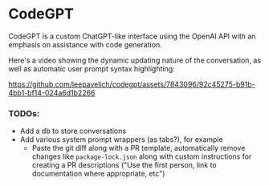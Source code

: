 # CodeGPT

CodeGPT is a custom ChatGPT-like interface using the OpenAI API with an emphasis on assistance with code generation.

Here's a video showing the dynamic updating nature of the conversation, as well as automatic user prompt syntax highlighting:

https://github.com/leepavelich/codegpt/assets/7843096/92c45275-b91b-4bb1-bf14-024a6d1b2266

### TODOs:

- Add a db to store conversations
- Add various system prompt wrappers (as tabs?), for example
  - Paste the git diff along with a PR template, automatically remove changes like `package-lock.json` along with custom instructions for creating a PR descriptions ("Use the first person, link to documentation where appropriate, etc")
